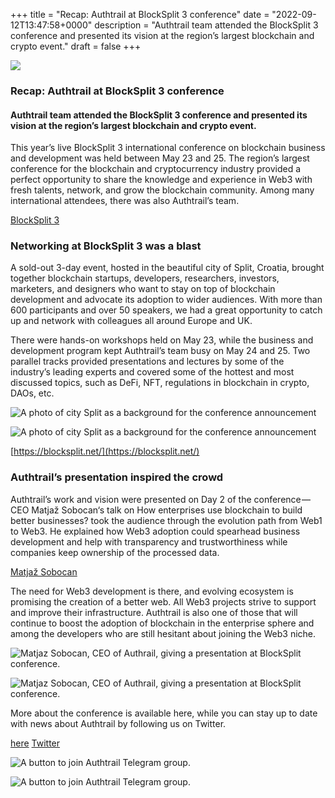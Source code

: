 +++
title = "Recap: Authtrail at BlockSplit 3 conference"
date = "2022-09-12T13:47:58+0000"
description = "Authtrail team attended the BlockSplit 3 conference and presented its vision at the region’s largest blockchain and crypto event."
draft = false
+++

![](/images/0dfa4fc5217a6483829b8fa9a74d4939.png)


### Recap: Authtrail at BlockSplit 3 conference


#### Authtrail team attended the BlockSplit 3 conference and presented its vision at the region’s largest blockchain and crypto event.


This year’s live BlockSplit 3 international conference on blockchain business and development was held between May 23 and 25. The region’s largest conference for the blockchain and cryptocurrency industry provided a perfect opportunity to share the knowledge and experience in Web3 with fresh talents, network, and grow the blockchain community. Among many international attendees, there was also Authtrail’s team.

[BlockSplit 3](https://blocksplit.net/)

### Networking at BlockSplit 3 was a blast


A sold-out 3-day event, hosted in the beautiful city of Split, Croatia, brought together blockchain startups, developers, researchers, investors, marketers, and designers who want to stay on top of blockchain development and advocate its adoption to wider audiences. With more than 600 participants and over 50 speakers, we had a great opportunity to catch up and network with colleagues all around Europe and UK.


There were hands-on workshops held on May 23, while the business and development program kept Authtrail’s team busy on May 24 and 25. Two parallel tracks provided presentations and lectures by some of the industry’s leading experts and covered some of the hottest and most discussed topics, such as DeFi, NFT, regulations in blockchain in crypto, DAOs, etc.


![A photo of city Split as a background for the conference announcement](/images/e64c4d4dba0c5d8937120977d0708738.png)


![A photo of city Split as a background for the conference announcement](/images/e64c4d4dba0c5d8937120977d0708738.png)

[https://blocksplit.net/](https://blocksplit.net/)

### Authtrail’s presentation inspired the crowd


Authtrail’s work and vision were presented on Day 2 of the conference — CEO Matjaž Sobocan‘s talk on How enterprises use blockchain to build better businesses? took the audience through the evolution path from Web1 to Web3. He explained how Web3 adoption could spearhead business development and help with transparency and trustworthiness while companies keep ownership of the processed data.

[Matjaž Sobocan](https://www.linkedin.com/in/matjazsobocan)

The need for Web3 development is there, and evolving ecosystem is promising the creation of a better web. All Web3 projects strive to support and improve their infrastructure. Authtrail is also one of those that will continue to boost the adoption of blockchain in the enterprise sphere and among the developers who are still hesitant about joining the Web3 niche.


![Matjaz Sobocan, CEO of Authrail, giving a presentation at BlockSplit conference.](/images/01727eb30d3b7ab17e1fe27f9e5801c8.jpeg)


![Matjaz Sobocan, CEO of Authrail, giving a presentation at BlockSplit conference.](/images/01727eb30d3b7ab17e1fe27f9e5801c8.jpeg)


More about the conference is available here, while you can stay up to date with news about Authtrail by following us on Twitter.

[here](https://blocksplit.net/)
[Twitter](https://twitter.com/authtrail)

![A button to join Authtrail Telegram group.](/images/1298a7299dcf2c23ec48128279a4613a.png)


![A button to join Authtrail Telegram group.](/images/1298a7299dcf2c23ec48128279a4613a.png)
